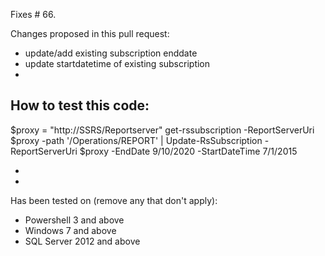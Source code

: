 Fixes # 66.

Changes proposed in this pull request:
 - update/add existing subscription enddate
 - update startdatetime of existing subscription
 - 

How to test this code:
 - 
$proxy = "http://SSRS/Reportserver"
get-rssubscription -ReportServerUri $proxy -path '/Operations/REPORT' | Update-RsSubscription -ReportServerUri $proxy -EndDate 9/10/2020  -StartDateTime 7/1/2015

 - 
 - 

Has been tested on (remove any that don't apply):
 - Powershell 3 and above
 - Windows 7 and above
 - SQL Server 2012 and above
